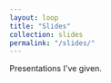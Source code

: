 ```yaml
---
layout: loop
title: "Slides"
collection: slides
permalink: "/slides/"
---
```


Presentations I've given.
